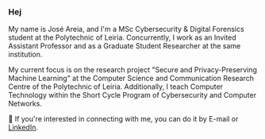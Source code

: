 ### Hej

My name is José Areia, and I'm a MSc Cybersecurity & Digital Forensics student at the Polytechnic of Leiria. Concurrently, I work as an Invited Assistant Professor and as a Graduate Student Researcher at the same institution.

My current focus is on the research project "Secure and Privacy-Preserving Machine Learning" at the Computer Science and Communication Research Centre of the Polytechnic of Leiria. Additionally, I teach Computer Technology within the Short Cycle Program of Cybersecurity and Computer Networks.

💬 If you're interested in connecting with me, you can do it by E-mail or [LinkedIn](https://www.linkedin.com/in/joseareia/).

